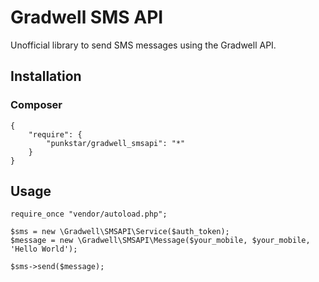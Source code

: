# Gradwell SMS API

Unofficial library to send SMS messages using the Gradwell API.

## Installation

### Composer

    {
        "require": {
            "punkstar/gradwell_smsapi": "*"
        }
    }


## Usage

    require_once "vendor/autoload.php";

    $sms = new \Gradwell\SMSAPI\Service($auth_token);
    $message = new \Gradwell\SMSAPI\Message($your_mobile, $your_mobile, 'Hello World');

    $sms->send($message);
